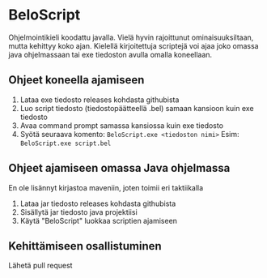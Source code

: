 # BeloScript

Ohjelmointikieli koodattu javalla. Vielä hyvin rajoittunut ominaisuuksiltaan, mutta kehittyy koko ajan. Kielellä kirjoitettuja scriptejä voi ajaa joko
omassa java ohjelmassaan tai exe tiedoston avulla omalla koneellaan.

## Ohjeet koneella ajamiseen

1. Lataa exe tiedosto releases kohdasta githubista
2. Luo script tiedosto (tiedostopäätteellä .bel) samaan kansioon kuin exe tiedosto
3. Avaa command prompt samassa kansiossa kuin exe tiedosto
4. Syötä seuraava komento:
```BeloScript.exe <tiedoston nimi>```
Esim:
```BeloScript.exe script.bel```

## Ohjeet ajamiseen omassa Java ohjelmassa
En ole lisännyt kirjastoa maveniin, joten toimii eri taktiikalla
1. Lataa jar tiedosto releases kohdasta githubista
2. Sisällytä jar tiedosto java projektiisi
3. Käytä "BeloScript" luokkaa scriptien ajamiseen
## Kehittämiseen osallistuminen

Lähetä pull request